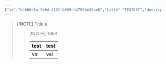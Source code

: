 ```yaml
---
{"id":"ba666dfa-7e6d-412f-b069-b37596e32ce8","title":"TESTEST","description":"TESTEST","publish":true,"date_created":"Friday, November 8th 2024, 1:24:17 pm","date_modified":"Friday, November 8th 2024, 1:25:29 pm","editing_lock":false,"live_preview":true,"cssclasses":["mado-heading"],"PassFrontmatter":true}
---
```



> [!NOTE] Title
> a
>
> > [!NOTE] Title1
> >
> > | test | test |
> > | --- | --- |
> > | val | val |
